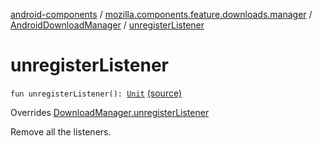 [android-components](../../index.md) / [mozilla.components.feature.downloads.manager](../index.md) / [AndroidDownloadManager](index.md) / [unregisterListener](./unregister-listener.md)

# unregisterListener

`fun unregisterListener(): `[`Unit`](https://kotlinlang.org/api/latest/jvm/stdlib/kotlin/-unit/index.html) [(source)](https://github.com/mozilla-mobile/android-components/blob/master/components/feature/downloads/src/main/java/mozilla/components/feature/downloads/manager/AndroidDownloadManager.kt#L106)

Overrides [DownloadManager.unregisterListener](../-download-manager/unregister-listener.md)

Remove all the listeners.

